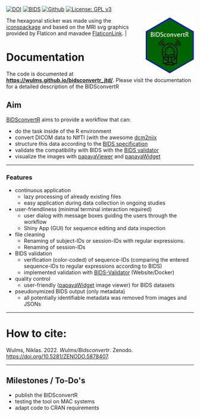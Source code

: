 
<!-- README.md is generated from README.Rmd. Please edit that file -->



[![DOI](https://zenodo.org/badge/195199025.svg)](https://zenodo.org/badge/latestdoi/195199025) 
[![BIDS](https://img.shields.io/badge/BIDS-v1.7.0-blue)](https://bids-specification.readthedocs.io/en/v1.7.0/)
[![Github](https://img.shields.io/github/v/release/wulms/bidsconvertr.svg)](https://github.com/wulms/bidsconvertr)
[![License: GPL v3](https://img.shields.io/badge/License-GPLv3-blue.svg)](https://www.gnu.org/licenses/gpl-3.0)

<a href='https://wulms.bidsconvertr.io'><img src="inst/figure/BIDSconvertR.png" align="right" height="150"/></a> The hexagonal sticker was made using the [iconspackage](https://github.com/mitchelloharawild/icons) and based on the MRI svg graphics provided by Flaticon and mavadee [FlaticonLink](https://www.flaticon.com/free-icons/mri). |



# Documentation

The code is documented at **<https://wulms.github.io/bidsconvertr_jtd/>**. Please visit the documentation for a detailed description of the BIDSconvertR


## Aim

[BIDSconvertR](https://github.com/wulms/bidsconvertr) aims to provide a workflow that can:

- do the task inside of the R environment
- convert DICOM data to NIfTI (with the awesome [dcm2niix](https://github.com/rordenlab/dcm2niix)
- structure this data according to the [BIDS specification](https://bids-specification.readthedocs.io/en/stable/)
- validate the compatibility with BIDS with the [BIDS validator](https://github.com/bids-standard/bids-validator)
- visualize the images with [papayaViewer](https://rii-mango.github.io/Papaya/) and [papayaWidget](https://github.com/muschellij2/papayaWidget)

----

### Features

- continuous application
  - lazy processing of already existing files 
  - easy application during data collection in ongoing studies
- user-friendliness (minimal terminal interaction required)
  - user dialog with message boxes guiding the users through the workflow
  - Shiny App (GUI) for sequence editing and data inspection
- file cleaning 
  - Renaming of subject-IDs or session-IDs with regular expressions.
  - Renaming of session-IDs
- BIDS validation
  - verification (color-coded) of sequence-IDs (comparing the entered sequence-IDs to regular expressions according to BIDS)
  - implemented validation with [BIDS-Validator](https://bids-standard.github.io/bids-validator/) (Website/Docker)
- quality control 
  - user-friendly ([papayaWidget](https://github.com/muschellij2/papayaWidget) image viewer) for BIDS datasets
- pseudonymized BIDS output (only metadata)
  - all potentially identifiable metadata was removed from images and JSONs

---

# How to cite: 

Wulms, Niklas. 2022. *Wulms/Bidsconvertr*. Zenodo. <https://doi.org/10.5281/ZENODO.5878407>.

----
## Milestones / To-Do's

- publish the BIDSconvertR
- testing the tool on MAC systems 
- adapt code to CRAN requirements
